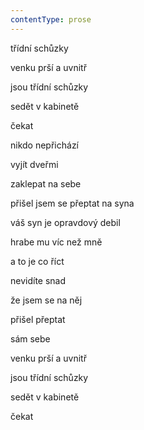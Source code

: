 ```yaml
---
contentType: prose
---
```


<section>

třídní schůzky

venku prší a uvnitř

jsou třídní schůzky

sedět v kabinetě

čekat

nikdo nepřichází

vyjít dveřmi

zaklepat na sebe

přišel jsem se přeptat na syna

váš syn je opravdový debil

hrabe mu víc než mně

a to je co říct

nevidíte snad

že jsem se na něj

přišel přeptat

sám sebe

venku prší a uvnitř

jsou třídní schůzky

sedět v kabinetě

čekat

</section>
